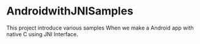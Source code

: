 # AndroidwithJNISamples
This project introduce various samples When we make a Android app with native C using JNI Interface.





